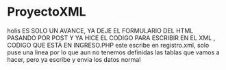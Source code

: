 # ProyectoXML
holis
ES SOLO UN AVANCE, YA DEJE EL FORMULARIO DEL HTML PASANDO POR POST Y YA HICE EL CODIGO PARA ESCRIBIR EN EL XML , CODIGO QUE ESTÁ EN INGRESO.PHP este escribe en registro.xml, solo puse una linea por lo que aun no tenemos definidas las tablas que vamos a hacer, pero ya escribe y envia los datos normal 
